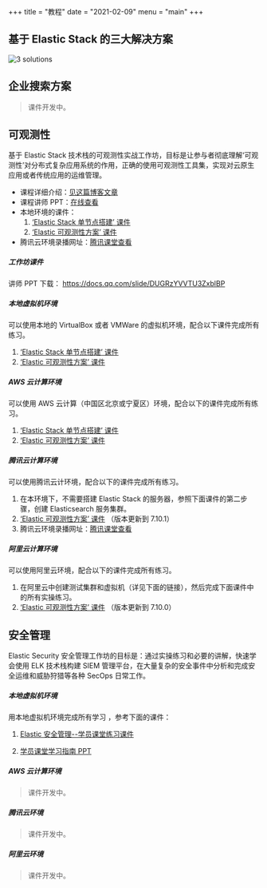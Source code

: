 +++
title = "教程"
date = "2021-02-09"
menu = "main"
+++

## 基于 Elastic Stack 的三大解决方案

![3 solutions](/images/3-solutions.jpg)

## 企业搜索方案

> 课件开发中。
## 可观测性

基于 Elastic Stack 技术栈的可观测性实战工作坊，目标是让参与者彻底理解‘可观测性’对分布式复杂应用系统的作用，正确的使用可观测性工具集，实现对云原生应用或者传统应用的运维管理。

- 课程详细介绍：[见这篇博客文章](https://martinliu.cn/blog/workshop-elastic-observability/)
- 课程讲师 PPT：[在线查看](https://docs.qq.com/slide/DUGRzYVVTU3ZxblBP)
- 本地环境的课件：
  1. [‘Elastic Stack 单节点搭建’ 课件](https://elk-workshop.github.io/codelabs/one-nodes-es-server/#0)
  2. [‘Elastic 可观测性方案’ 课件](https://elk-workshop.github.io/codelabs/elastic-observability-foundation/#0)
- 腾讯云环境录播网址：[腾讯课堂查看](https://cloud.tencent.com/developer/salon/live-1304)

##### 工作坊课件

讲师 PPT 下载： https://docs.qq.com/slide/DUGRzYVVTU3ZxblBP


##### 本地虚拟机环境

可以使用本地的 VirtualBox 或者 VMWare 的虚拟机环境，配合以下课件完成所有练习。

1. [‘Elastic Stack 单节点搭建’ 课件](https://elk-workshop.github.io/codelabs/one-nodes-es-server/#0)
2. [‘Elastic 可观测性方案’ 课件](https://elk-workshop.github.io/codelabs/elastic-observability-foundation/#0)


##### AWS 云计算环境

可以使用 AWS 云计算（中国区北京或宁夏区）环境，配合以下的课件完成所有练习。

1. [‘Elastic Stack 单节点搭建’ 课件](https://elk-workshop.github.io/codelabs/one-nodes-es-server/#0)
2. [‘Elastic 可观测性方案’ 课件](https://elk-workshop.github.io/codelabs/elastic-observability-foundation/#0)


##### 腾讯云计算环境

可以使用腾讯云计环境，配合以下的课件完成所有练习。

1. 在本环境下，不需要搭建 Elastic Stack 的服务器，参照下面课件的第二步骤，创建 Elasticsearch 服务集群。
2. [‘Elastic 可观测性方案’ 课件](https://elk-workshop.github.io/codelabs/elastic-observability-foundation-qq/#0) （版本更新到 7.10.1）
3. 腾讯云环境录播网址：[腾讯课堂查看](https://cloud.tencent.com/developer/salon/live-1304)

##### 阿里云计算环境

可以使用阿里云环境，配合以下的课件完成所有练习。

1. 在阿里云中创建测试集群和虚拟机（详见下面的链接），然后完成下面课件中的所有实操练习。
2. [‘Elastic 可观测性方案’ 课件](https://elk-workshop.github.io/codelabs/elastic-observability-foundation-aliyun/#0) （版本更新到 7.10.0）




## 安全管理

Elastic Security 安全管理工作坊的目标是：通过实操练习和必要的讲解，快速学会使用 ELK 技术栈构建 SIEM 管理平台，在大量复杂的安全事件中分析和完成安全运维和威胁狩猎等各种 SecOps 日常工作。

##### 本地虚拟机环境

用本地虚拟机环境完成所有学习 ，参考下面的课件：


1. [Elastic 安全管理--学员课堂练习课件](https://elastic.martinliu.cn/codelabs/elastic-security-foundation/#0)

2. [学员课堂学习指南 PPT](https://docs.qq.com/slide/DUG1qWklCTGJncXVO)



##### AWS 云计算环境

> 课件开发中。



##### 腾讯云环境

> 课件开发中。



##### 阿里云环境

> 课件开发中。